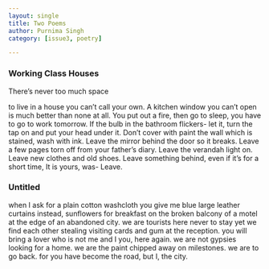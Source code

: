 ```yaml
---
layout: single
title: Two Poems
author: Purnima Singh
category: [issue3, poetry]

---
```


### Working Class Houses 

There’s never too much space

to live in a house 
you can’t call your own. 
A kitchen window you can’t open 
is much better than none at all.
You put out a fire,
then go to sleep,
you have to go to work tomorrow. 
If the bulb in the bathroom flickers- 
let it, 
turn the tap on and put your head under it. 
Don’t cover with paint 
the wall which is stained,
wash with ink. 
Leave the mirror behind the door so it breaks. 
Leave a few pages torn off from your father’s diary.
Leave the verandah light on. 
Leave new clothes and old shoes.
Leave something behind, even if it’s for a short time, 
It is yours, was- 
Leave. 


### Untitled 

when I ask for a plain cotton washcloth
you give me blue large leather curtains instead, 
sunflowers for breakfast on the broken balcony 
of a motel 
at the edge of an abandoned city. 
we are tourists here
never to stay
yet we find each other stealing visiting cards 
and gum at the reception. 
you will bring a lover who is not me and I you,
here again. 
we are not gypsies looking for a home.
we are the paint chipped away on milestones. 
we are to go back. 
for you have become the road,
but I, the city. 

